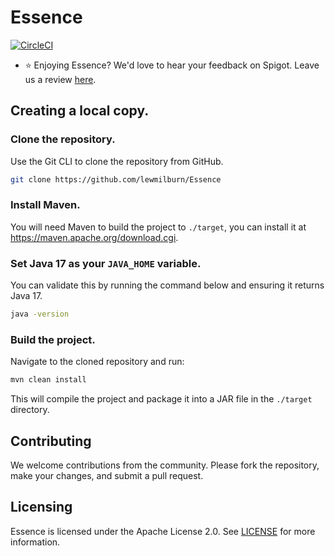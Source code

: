 ﻿# Essence

[![CircleCI](https://dl.circleci.com/status-badge/img/circleci/J4aQrof3tuEV777kzxuWe6/Y5N36CErUKsyybBwBT4bDk/tree/main.svg?style=svg&circle-token=a1b270ad2bcd3486d032639a2443684e1ac89424)](https://dl.circleci.com/status-badge/redirect/circleci/J4aQrof3tuEV777kzxuWe6/Y5N36CErUKsyybBwBT4bDk/tree/main)

- ⭐ Enjoying Essence? We'd love to hear your feedback on Spigot. Leave us a review [here](https://www.spigotmc.org/resources/essence.114553/).

## Creating a local copy.

### Clone the repository.

Use the Git CLI to clone the repository from GitHub.

```sh
git clone https://github.com/lewmilburn/Essence
```

### Install Maven.

You will need Maven to build the project to `./target`, you can install it at https://maven.apache.org/download.cgi.

### Set Java 17 as your `JAVA_HOME` variable.

You can validate this by running the command below and ensuring it returns Java 17.

```sh
java -version
```

### Build the project.

Navigate to the cloned repository and run:

```sh
mvn clean install
```

This will compile the project and package it into a JAR file in the `./target` directory.

## Contributing

We welcome contributions from the community. Please fork the repository, make your changes, and submit a pull request.

## Licensing

Essence is licensed under the Apache License 2.0. See [LICENSE](LICENSE) for more information.
